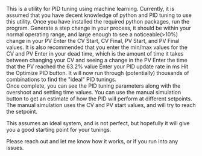 This is a utility for PID tuning using machine learning.
Currently, it is assumed that you have decent knowledge of python and PID tuning to use this utility.
Once you have installed the required python packages, run the program.
Generate a step change in your process, it should be within your normal operating range, and large enough to see a noticeable(>10%) change in your PV
Enter the CV Start, CV Final, PV Start, and PV Final values.  It is also recommended that you enter the min/max values for the CV and PV
Enter in your dead time, which is the amount of time it takes between changing your CV and seeing a change in the PV
Enter the time that the PV reached the 63.2% value
Enter your PID update rate in ms
Hit the Optimize PID button.  It will now run through (potentially) thousands of combinations to find the "ideal" PID tunings.  
Once complete, you can see the PID tuning parameters along with the overshoot and settling time values.
You can use the manual simulation button to get an estimate of how the PID will perform at different setpoints.
The manual simulation uses the CV and PV start values, and will try to reach the setpoint.

This assumes an ideal system, and is not perfect, but hopefully it will give you a good starting point for your tunings.

Please reach out and let me know how it works, or if you run into any issues.
